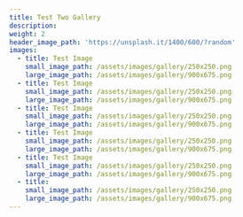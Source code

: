 ```yaml
---
title: Test Two Gallery
description: 
weight: 2
header_image_path: 'https://unsplash.it/1400/600/?random' 
images:
  - title: Test Image
    small_image_path: /assets/images/gallery/250x250.png
    large_image_path: /assets/images/gallery/900x675.png
  - title: Test Image
    small_image_path: /assets/images/gallery/250x250.png
    large_image_path: /assets/images/gallery/900x675.png
  - title: Test Image
    small_image_path: /assets/images/gallery/250x250.png
    large_image_path: /assets/images/gallery/900x675.png
  - title: Test Image
    small_image_path: /assets/images/gallery/250x250.png
    large_image_path: /assets/images/gallery/900x675.png
  - title: Test Image
    small_image_path: /assets/images/gallery/250x250.png
    large_image_path: /assets/images/gallery/900x675.png
  - title:
    small_image_path: /assets/images/gallery/250x250.png
    large_image_path: /assets/images/gallery/900x675.png
---
```

